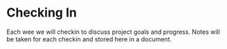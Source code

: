 # Checking In

Each wee we will checkin to discuss project goals and progress. Notes will be taken for each checkin and stored here in a document.
